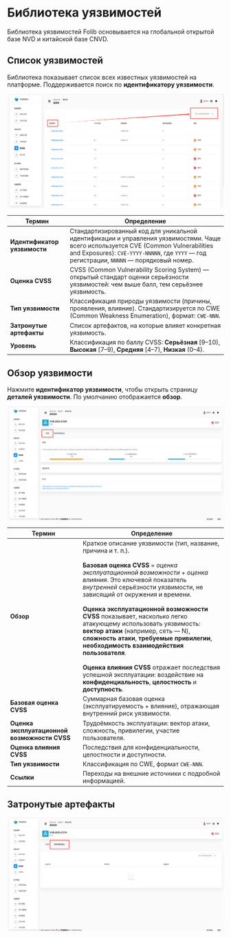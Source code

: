 # Библиотека уязвимостей

Библиотека уязвимостей Folib основывается на глобальной открытой базе NVD и китайской базе CNVD.

## Список уязвимостей

Библиотека показывает список всех известных уязвимостей на платформе. Поддерживается поиск по **идентификатору уязвимости**.

![Список уязвимостей](vulnerability-list.6bc799c9.png)

| Термин | Определение |
|---|---|
| **Идентификатор уязвимости** | Стандартизированный код для уникальной идентификации и управления уязвимостями. Чаще всего используется CVE (Common Vulnerabilities and Exposures): `CVE-YYYY-NNNNN`, где `YYYY` — год регистрации, `NNNNN` — порядковый номер. |
| **Оценка CVSS** | CVSS (Common Vulnerability Scoring System) — открытый стандарт оценки серьёзности уязвимостей: чем выше балл, тем серьёзнее уязвимость. |
| **Тип уязвимости** | Классификация природы уязвимости (причины, проявления, влияние). Стандартизируется по CWE (Common Weakness Enumeration), формат: `CWE-NNN`. |
| **Затронутые артефакты** | Список артефактов, на которые влияет конкретная уязвимость. |
| **Уровень** | Классификация по баллу CVSS: **Серьёзная** \[9–10), **Высокая** \[7–9), **Средняя** \[4–7), **Низкая** (0–4). |

## Обзор уязвимости

Нажмите **идентификатор уязвимости**, чтобы открыть страницу **деталей уязвимости**. По умолчанию отображается **обзор**.

![Обзор уязвимости](overview.3457cbba.png)

| Термин | Определение |
|---|---|
| **Обзор** | Краткое описание уязвимости (тип, название, причина и т. п.).<br><br>**Базовая оценка CVSS** = *оценка эксплуатационной возможности* + *оценка влияния*. Это ключевой показатель *внутренней* серьёзности уязвимости, не зависящий от окружения и времени.<br><br>**Оценка эксплуатационной возможности CVSS** показывает, насколько легко атакующему использовать уязвимость: **вектор атаки** (например, сеть — N), **сложность атаки**, **требуемые привилегии**, **необходимость взаимодействия пользователя**.<br><br>**Оценка влияния CVSS** отражает последствия успешной эксплуатации: воздействие на **конфиденциальность**, **целостность** и **доступность**. |
| **Базовая оценка CVSS** | Суммарная базовая оценка (эксплуатируемость + влияние), отражающая внутренний риск уязвимости. |
| **Оценка эксплуатационной возможности CVSS** | Трудоёмкость эксплуатации: вектор атаки, сложность, привилегии, участие пользователя. |
| **Оценка влияния CVSS** | Последствия для конфиденциальности, целостности и доступности. |
| **Тип уязвимости** | Классификация по CWE, формат `CWE-NNN`. |
| **Ссылки** | Переходы на внешние источники с подробной информацией. |

## Затронутые артефакты

![Затронутые артефакты](affected-artifact.c052f164.png)
